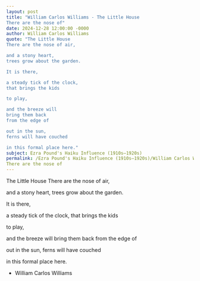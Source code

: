 ```yaml
---
layout: post
title: "William Carlos Williams - The Little House
There are the nose of"
date: 2024-12-28 12:00:00 -0000
author: William Carlos Williams
quote: "The Little House
There are the nose of air,

and a stony heart,
trees grow about the garden.

It is there,

a steady tick of the clock,
that brings the kids

to play,

and the breeze will
bring them back
from the edge of

out in the sun,
ferns will have couched

in this formal place here."
subject: Ezra Pound's Haiku Influence (1910s–1920s)
permalink: /Ezra Pound's Haiku Influence (1910s–1920s)/William Carlos Williams/William Carlos Williams - The Little House
There are the nose of
---
```


The Little House
There are the nose of air,

and a stony heart,
trees grow about the garden.

It is there,

a steady tick of the clock,
that brings the kids

to play,

and the breeze will
bring them back
from the edge of

out in the sun,
ferns will have couched

in this formal place here.

- William Carlos Williams
